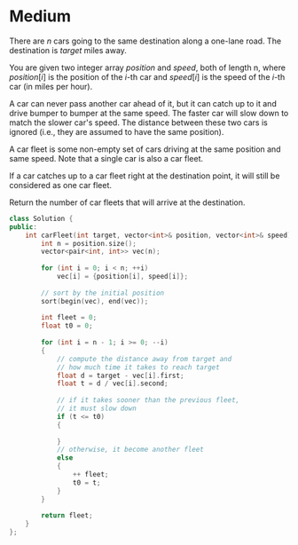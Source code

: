 # Medium

There are $n$ cars going to the same destination along a one-lane road. The destination is $target$ miles away.

You are given two integer array $position$ and $speed$, both of length n, where $position[i]$ is the position of the $i$-th car and $speed[i]$ is the speed of the $i$-th car (in miles per hour).

A car can never pass another car ahead of it, but it can catch up to it and drive bumper to bumper at the same speed. The faster car will slow down to match the slower car's speed. The distance between these two cars is ignored (i.e., they are assumed to have the same position).

A car fleet is some non-empty set of cars driving at the same position and same speed. Note that a single car is also a car fleet.

If a car catches up to a car fleet right at the destination point, it will still be considered as one car fleet.

Return the number of car fleets that will arrive at the destination.

```cpp
class Solution {
public:
    int carFleet(int target, vector<int>& position, vector<int>& speed) {
        int n = position.size();
        vector<pair<int, int>> vec(n);
        
        for (int i = 0; i < n; ++i)
            vec[i] = {position[i], speed[i]};
        
        // sort by the initial position
        sort(begin(vec), end(vec));
        
        int fleet = 0;
        float t0 = 0;
        
        for (int i = n - 1; i >= 0; --i)
        {
            // compute the distance away from target and 
            // how much time it takes to reach target
            float d = target - vec[i].first;
            float t = d / vec[i].second;
            
            // if it takes sooner than the previous fleet, 
            // it must slow down
            if (t <= t0)
            {
                
            }
            // otherwise, it become another fleet
            else
            {
                ++ fleet;
                t0 = t;
            }
        }
        
        return fleet;
    }
};
```
